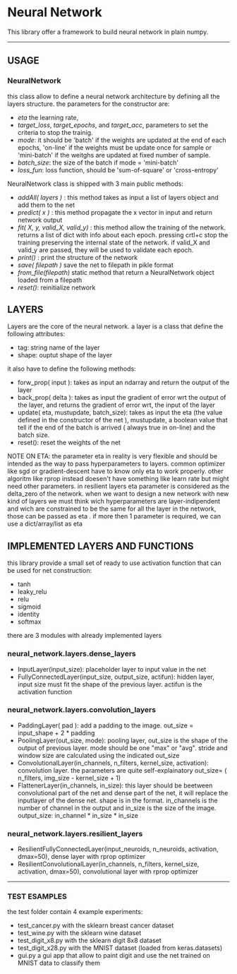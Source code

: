 # Neural Network

This library offer a framework to build neural network in plain numpy.

----
## USAGE

### NeuralNetwork

this class allow to define a neural network architecture by defining all the layers structure.
the parameters for the constructor are:
 * *eta* the learning rate,
 * *target_loss*, *target_epochs*, and *target_acc*, parameters to set the criteria to stop the trainig.
 * *mode*: it should be 'batch' if the weights are updated at the end of each epochs, 'on-line' if the weights must
    be update once for sample or 'mini-batch' if the weitghs are updated at fixed number of sample.    
 * *batch_size*: the size of the batch if mode = 'mini-batch'
 * *loss_fun*: loss function, should be 'sum-of-square' or 'cross-entropy' 

NeuralNetwork class is shipped with 3 main public methods:

* *addAll( layers )* : this method takes as input a list of layers object and add them to the net
* *predict( x )* : this method propagate the x vector in input and return network output
* *fit( X, y, valid_X, valid_y)* : this method allow the training of the network. returns a list of dict with info
  about each epoch. pressing crtl+c stop the training preserving the internal state of the network.
  if valid_X and valid_y are passed, they will be used to validate each epoch.
* *print()* : print the structure of the network
* *save( filepath )* save the net to filepath in pikle format
* *from_file(filepath)* static method that return a NeuralNetwork object loaded from a filepath
* *reset()*: reinitialize network

## LAYERS

Layers are the core of the neural network. a layer is a class that define
the following attributes:

 * tag: string name of the layer
 * shape: ouptut shape of the layer

it also have to define the following methods:

  * forw_prop( input ): takes as input an ndarray and return the output of the layer
  * back_prop( delta ): takes as input the gradient of error wrt the output of the layer,
    and returns the gradient of error wrt, the input of the layer
  * update( eta, mustupdate, batch_size): takes as input the eta (the value defined in the constructor of the net ),
    mustupdate, a boolean value that tell if the end of the batch is arrived ( always true in on-line) and
    the batch size. 
  * reset(): reset the weights of the net


NOTE ON ETA: the parameter eta in reality is very flexible and should be intended as the way
to pass hyperparameters to layers. common optimizer like sgd or gradient-descent have to know
only eta to work properly. other algoritm like rprop instead doesen't have something like learn rate but
might need other parameters. in resilient layers eta parameter is considered as the delta_zero of the network.
when we want to design a new network with new kind of layers we must think wich hyperparameters are layer-indipendent
and wich are constrained to be the same for all the layer in the network, those can be passed as eta .
if more then 1 parameter is required, we can use a dict/array/list as eta


## IMPLEMENTED LAYERS AND FUNCTIONS

this library provide a small set of ready to use activation function that can be used for net construction:

* tanh
* leaky_relu
* relu
* sigmoid
* identity
* softmax


there are 3 modules with already implemented layers

### neural_network.layers.dense_layers

* InputLayer(input_size): placeholder layer to input value in the net
* FullyConnectedLayer(input_size, output_size, actifun): hidden layer, input size must 
    fit the shape of the previous layer. actifun is the activation function

### neural_network.layers.convolution_layers

* PaddingLayer( pad ): add a padding to the image. 
  out_size = input_shape + 2 * padding
* PoolingLayer(out_size, mode): pooling layer, out_size is the shape of the output of previous
  layer. mode should be one "max" or  "avg". stride and window size are calculated using
  the indicated out_size
* ConvolutionalLayer(in_channels, n_filters, kernel_size, activation): convolution layer. the parameters are quite
  self-explainatory
  out_size= ( n_filters, img_size - kernel_size + 1)
* FlattenerLayer(in_channels, in_size): this layer should be beetween convolutional part of the net and dense
  part of the net, it will replace the inputlayer of the dense net. shape is in the format. in_channels is the
  number of channel in the output and in_size is the size of the image.
  output_size: in_channel * in_size * in_size


### neural_network.layers.resilient_layers

* ResilientFullyConnectedLayer(input_neuroids, n_neuroids, activation, dmax=50), dense layer with rprop optimizer
* ResilientConvolutionalLayer(in_channels, n_filters, kernel_size, activation, dmax=50), convolutional layer with
 rprop optimizer


---

### TEST ESAMPLES

the test folder contain 4 example experiments:

* test_cancer.py with the sklearn breast cancer dataset 
* test_wine.py with the sklearn wine dataset
* test_digit_x8.py with the sklearn digit 8x8 dataset
* test_digit_x28.py with the MNIST dataset (loaded from keras.datasets)
* gui.py a gui app that allow to paint digit and use the net trained on MNIST data to 
  classify them

